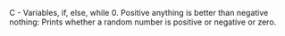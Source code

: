 C - Variables, if, else, while
0.  Positive anything is better than negative nothing: Prints whether a random number is positive or negative or zero.
